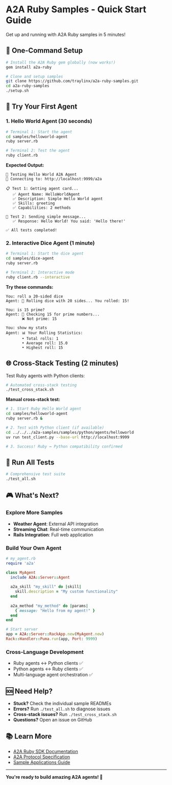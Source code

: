 # A2A Ruby Samples - Quick Start Guide

Get up and running with A2A Ruby samples in 5 minutes!

## 🚀 One-Command Setup

```bash
# Install the A2A Ruby gem globally (now works!)
gem install a2a-ruby

# Clone and setup samples
git clone https://github.com/traylinx/a2a-ruby-samples.git
cd a2a-ruby-samples
./setup.sh
```

## 🎯 Try Your First Agent

### 1. Hello World Agent (30 seconds)

```bash
# Terminal 1: Start the agent
cd samples/helloworld-agent
ruby server.rb

# Terminal 2: Test the agent
ruby client.rb
```

**Expected Output:**
```
🧪 Testing Hello World A2A Agent
📡 Connecting to: http://localhost:9999/a2a

📋 Test 1: Getting agent card...
   ✅ Agent Name: HelloWorldAgent
   ✅ Description: Simple Hello World agent
   ✅ Skills: greeting
   ✅ Capabilities: 2 methods

💬 Test 2: Sending simple message...
   ✅ Response: Hello World! You said: 'Hello there!'

✅ All tests completed!
```

### 2. Interactive Dice Agent (1 minute)

```bash
# Terminal 1: Start the dice agent
cd samples/dice-agent
ruby server.rb

# Terminal 2: Interactive mode
ruby client.rb --interactive
```

**Try these commands:**
```
You: roll a 20-sided dice
Agent: 🎲 Rolling dice with 20 sides... You rolled: 15!

You: is 15 prime?
Agent: 🔢 Checking 15 for prime numbers...
       ❌ Not prime: 15

You: show my stats
Agent: 📊 Your Rolling Statistics:
       • Total rolls: 1
       • Average roll: 15.0
       • Highest roll: 15
```

## 🌐 Cross-Stack Testing (2 minutes)

Test Ruby agents with Python clients:

```bash
# Automated cross-stack testing
./test_cross_stack.sh
```

**Manual cross-stack test:**
```bash
# 1. Start Ruby Hello World agent
cd samples/helloworld-agent
ruby server.rb &

# 2. Test with Python client (if available)
cd ../../../a2a-samples/samples/python/agents/helloworld
uv run test_client.py --base-url http://localhost:9999

# 3. Success! Ruby ↔ Python compatibility confirmed
```

## 🧪 Run All Tests

```bash
# Comprehensive test suite
./test_all.sh
```

## 🎮 What's Next?

### Explore More Samples
- **Weather Agent**: External API integration
- **Streaming Chat**: Real-time communication
- **Rails Integration**: Full web application

### Build Your Own Agent
```ruby
# my_agent.rb
require 'a2a'

class MyAgent
  include A2A::Server::Agent
  
  a2a_skill "my_skill" do |skill|
    skill.description = "My custom functionality"
  end
  
  a2a_method "my_method" do |params|
    { message: "Hello from my agent!" }
  end
end

# Start server
app = A2A::Server::RackApp.new(MyAgent.new)
Rack::Handler::Puma.run(app, Port: 9999)
```

### Cross-Language Development
- Ruby agents ↔ Python clients ✅
- Python agents ↔ Ruby clients ✅
- Multi-language agent orchestration ✅

## 🆘 Need Help?

- **Stuck?** Check the individual sample READMEs
- **Errors?** Run `./test_all.sh` to diagnose issues
- **Cross-stack issues?** Run `./test_cross_stack.sh`
- **Questions?** Open an issue on GitHub

## 📚 Learn More

- [A2A Ruby SDK Documentation](../a2a-ruby/docs/)
- [A2A Protocol Specification](https://a2a-protocol.org)
- [Sample Applications Guide](README.md)

---

**You're ready to build amazing A2A agents! 🎉**
